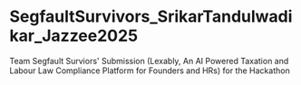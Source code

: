 # SegfaultSurvivors_SrikarTandulwadikar_Jazzee2025
Team Segfault Surviors' Submission (Lexably, An AI Powered Taxation and Labour Law Compliance Platform for Founders and HRs) for the Hackathon
